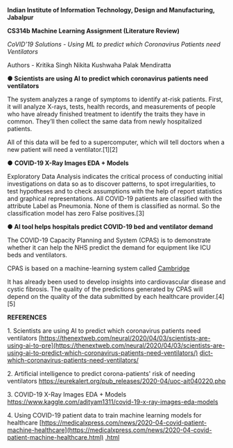 ﻿<a name="br1"></a> 

**Indian Institute of Information Technology, Design and Manufacturing, Jabalpur**

**CS314b Machine Learning Assignment (Literature Review)**

*CoVID’19 Solutions - Using ML to predict which Coronavirus Patients need Ventilators*

Authors - Kritika Singh Nikita Kushwaha Palak Mendiratta

**● Scientists are using AI to predict which coronavirus patients need ventilators**

The system analyzes a range of symptoms to identify at-risk patients. First, it will analyze X-rays, tests, health records, and measurements of people who have already finished treatment to identify the traits they have in common. They’ll then collect the same data from newly hospitalized patients. 

All of this data will be fed to a supercomputer, which will tell doctors when a new patient will need a ventilator.[1][2]

● **COVID-19 X-Ray Images EDA + Models**

Exploratory Data Analysis indicates the critical process of conducting initial investigations on data so as to discover patterns, to spot irregularities, to test hypotheses and to check assumptions with the help of report statistics and graphical representations. All COVID-19 patients are classified with the attribute Label as Pneumonia. None of them is classified as normal. So the classification model has zero False positives.[3]

**● AI tool helps hospitals predict COVID-19 bed and ventilator demand**

The COVID-19 Capacity Planning and System (CPAS) is to demonstrate whether it can help the NHS predict the demand for equipment like ICU beds and ventilators.

CPAS is based on a machine-learning system called [Cambridge](https://www.cam.ac.uk/research/news/progress-using-covid-19-patient-data-to-train-machine-learning-models-for-healthcare)[ ](https://www.cam.ac.uk/research/news/progress-using-covid-19-patient-data-to-train-machine-learning-models-for-healthcare)

It has already been used to develop insights into cardiovascular disease and cystic fibrosis. The quality of the predictions generated by CPAS will depend on the quality of the data submitted by each healthcare provider.[4][5]

<a name="br2"></a> 

**REFERENCES**

1\. Scientists are using AI to predict which coronavirus patients need ventilators 
[https://thenextweb.com/neural/2020/04/03/scientists-are-using-ai-to-pre](https://thenextweb.com/neural/2020/04/03/scientists-are-using-ai-to-predict-which-coronavirus-patients-need-ventilators/)
[dict-which-coronavirus-patients-need-ventilators/](https://thenextweb.com/neural/2020/04/03/scientists-are-using-ai-to-predict-which-coronavirus-patients-need-ventilators/)

2\. Artificial intelligence to predict corona-patients' risk of needing ventilators
<https://eurekalert.org/pub_releases/2020-04/uoc-ait040220.php>

3\. COVID-19 X-Ray Images EDA + Models
<https://www.kaggle.com/adityam1311/covid-19-x-ray-images-eda-models>

4\. Using COVID-19 patient data to train machine learning models for healthcare
[https://medicalxpress.com/news/2020-04-covid-patient-machine-healthcare](https://medicalxpress.com/news/2020-04-covid-patient-machine-healthcare.html)
[.html](https://medicalxpress.com/news/2020-04-covid-patient-machine-healthcare.html)
